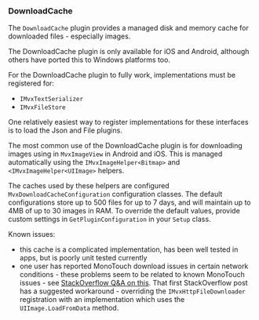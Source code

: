 ### DownloadCache

The `DownloadCache` plugin provides a managed disk and memory cache for downloaded files - especially images.

The DownloadCache plugin is only available for iOS and Android, although others have ported this to Windows platforms too.

For the DownloadCache plugin to fully work, implementations must be registered for:

- `IMvxTextSerializer`
- `IMvxFileStore`

One relatively easiest way to register implementations for these interfaces is to load the Json and File plugins.

The most common use of the DownloadCache plugin is for downloading images using in `MvxImageView` in Android and iOS. This is managed automatically using the `IMvxImageHelper<Bitmap>` and `<IMvxImageHelper<UIImage>` helpers.

The caches used by these helpers are configured `MvxDownloadCacheConfiguration` configuration classes. The default configurations store up to 500 files for up to 7 days, and will maintain up to 4MB of up to 30 images in RAM. To override the default values, provide custom settings in `GetPluginConfiguration` in your `Setup` class.

Known issues:

- this cache is a complicated implementation, has been well tested in apps, but is poorly unit tested currently
- one user has reported MonoTouch download issues in certain network conditions - these problems seem to be related to known MonoTouch issues - see [StackOverflow Q&A on this](http://stackoverflow.com/questions/17238809/mvxdynamicimagehelper-unreliable). That first StackOverflow post has a suggested workaround - overriding the `IMvxHttpFileDownloader` registration with an implementation which uses the `UIImage.LoadFromData` method.